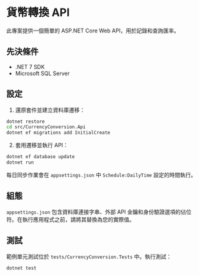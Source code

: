 # 貨幣轉換 API

此專案提供一個簡單的 ASP.NET Core Web API，用於記錄和查詢匯率。

## 先決條件

- .NET 7 SDK
- Microsoft SQL Server

## 設定

1. 還原套件並建立資料庫遷移：

```bash
dotnet restore
cd src/CurrencyConversion.Api
dotnet ef migrations add InitialCreate
```

2. 套用遷移並執行 API：

```bash
dotnet ef database update
dotnet run
```

每日同步作業會在 `appsettings.json` 中 `Schedule:DailyTime` 設定的時間執行。

## 組態

`appsettings.json` 包含資料庫連接字串、外部 API 金鑰和身份驗證選項的佔位符。在執行應用程式之前，請將其替換為您的實際值。

## 測試

範例單元測試位於 `tests/CurrencyConversion.Tests` 中。執行測試：

```bash
dotnet test
```
